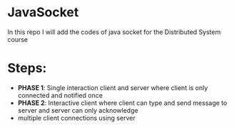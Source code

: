 # JavaSocket

In this repo I will add the codes of java socket for the Distributed System course

# Steps:
- **PHASE 1**: Single interaction client and server where client is only connected and notified once
- **PHASE 2**: Interactive client where client can type and send message to server and server can only acknowledge
- multiple client connections using server
